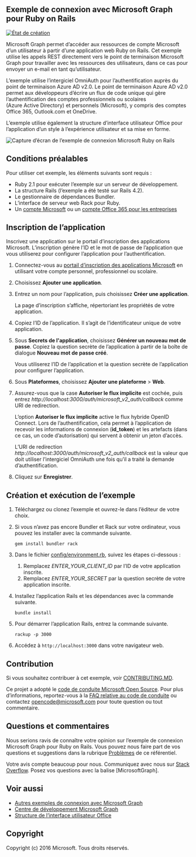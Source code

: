 ## <a name="microsoft-graph-ruby-on-rails-connect-sample"></a>Exemple de connexion avec Microsoft Graph pour Ruby on Rails

[![État de création](https://api.travis-ci.org/microsoftgraph/ruby-connect-rest-sample.svg?branch=master)](https://travis-ci.org/microsoftgraph/ruby-connect-rest-sample)

Microsoft Graph permet d’accéder aux ressources de compte Microsoft d’un utilisateur à partir d’une application web Ruby on Rails. Cet exemple utilise les appels REST directement vers le point de terminaison Microsoft Graph pour travailler avec les ressources des utilisateurs, dans ce cas pour envoyer un e-mail en tant qu’utilisateur.

L’exemple utilise l’intergiciel OmniAuth pour l’authentification auprès du point de terminaison Azure AD v2.0. Le point de terminaison Azure AD v2.0 permet aux développeurs d’écrire un flux de code unique qui gère l’authentification des comptes professionnels ou scolaires (Azure Active Directory) et personnels (Microsoft), y compris des comptes Office 365, Outlook.com et OneDrive.

L’exemple utilise également la structure d’interface utilisateur Office pour l’application d’un style à l’expérience utilisateur et sa mise en forme.

![Capture d’écran de l’exemple de connexion Microsoft Ruby on Rails](../readme-images/Microsoft-Graph-Ruby-Connect-UI.png)

## <a name="prerequisites"></a>Conditions préalables

Pour utiliser cet exemple, les éléments suivants sont requis :

- Ruby 2.1 pour exécuter l’exemple sur un serveur de développement.
- La structure Rails (l’exemple a été testé sur Rails 4.2).
- Le gestionnaire de dépendances Bundler.
- L’interface de serveur web Rack pour Ruby.
- Un [compte Microsoft](https://www.outlook.com/) ou un [compte Office 365 pour les entreprises](https://msdn.microsoft.com/en-us/office/office365/howto/setup-development-environment#bk_Office365Account)

## <a name="register-the-application"></a>Inscription de l’application

Inscrivez une application sur le portail d’inscription des applications Microsoft. L’inscription génère l’ID et le mot de passe de l’application que vous utiliserez pour configurer l’application pour l’authentification.

1. Connectez-vous au [portail d’inscription des applications Microsoft](https://apps.dev.microsoft.com/) en utilisant votre compte personnel, professionnel ou scolaire.

2. Choisissez **Ajouter une application**.

3. Entrez un nom pour l’application, puis choisissez **Créer une application**.

    La page d’inscription s’affiche, répertoriant les propriétés de votre application.

4. Copiez l’ID de l’application. Il s’agit de l’identificateur unique de votre application.

5. Sous **Secrets de l'application**, choisissez **Générer un nouveau mot de passe**. Copiez la question secrète de l’application à partir de la boîte de dialogue **Nouveau mot de passe créé**.

    Vous utiliserez l’ID de l’application et la question secrète de l’application pour configurer l’application.

6. Sous **Plateformes**, choisissez **Ajouter une plateforme** > **Web**.

7. Assurez-vous que la case **Autoriser le flux implicite** est cochée, puis entrez *http://localhost:3000/auth/microsoft_v2_auth/callback* comme URI de redirection.

    L’option **Autoriser le flux implicite** active le flux hybride OpenID Connect. Lors de l’authentification, cela permet à l’application de recevoir les informations de connexion (**id_token**) et les artefacts (dans ce cas, un code d’autorisation) qui servent à obtenir un jeton d’accès.

    L’URI de redirection *http://localhost:3000/auth/microsoft_v2_auth/callback* est la valeur que doit utiliser l’intergiciel OmniAuth une fois qu’il a traité la demande d’authentification.

8. Cliquez sur **Enregistrer**.

## <a name="build-and-run-the-sample"></a>Création et exécution de l’exemple

1. Téléchargez ou clonez l’exemple et ouvrez-le dans l’éditeur de votre choix.
1. Si vous n’avez pas encore Bundler et Rack sur votre ordinateur, vous pouvez les installer avec la commande suivante.

    ```
    gem install bundler rack
    ```
2. Dans le fichier [config/environment.rb](config/environment.rb), suivez les étapes ci-dessous :
    1. Remplacez *ENTER_YOUR_CLIENT_ID* par l’ID de votre application inscrite.
    2. Remplacez *ENTER_YOUR_SECRET* par la question secrète de votre application inscrite.

3. Installez l’application Rails et les dépendances avec la commande suivante.

    ```
    bundle install
    ```
4. Pour démarrer l’application Rails, entrez la commande suivante.

    ```
    rackup -p 3000
    ```
5. Accédez à ```http://localhost:3000``` dans votre navigateur web.

<a name="contributing"></a>
## <a name="contributing"></a>Contribution ##

Si vous souhaitez contribuer à cet exemple, voir [CONTRIBUTING.MD](/CONTRIBUTING.md).

Ce projet a adopté le [code de conduite Microsoft Open Source](https://opensource.microsoft.com/codeofconduct/). Pour plus d’informations, reportez-vous à la [FAQ relative au code de conduite](https://opensource.microsoft.com/codeofconduct/faq/) ou contactez [opencode@microsoft.com](mailto:opencode@microsoft.com) pour toute question ou tout commentaire.

## <a name="questions-and-comments"></a>Questions et commentaires

Nous serions ravis de connaître votre opinion sur l’exemple de connexion Microsoft Graph pour Ruby on Rails. Vous pouvez nous faire part de vos questions et suggestions dans la rubrique [Problèmes](https://github.com/microsoftgraph/ruby-connect-rest-sample/issues) de ce référentiel.

Votre avis compte beaucoup pour nous. Communiquez avec nous sur [Stack Overflow](http://stackoverflow.com/questions/tagged/office365+or+microsoftgraph). Posez vos questions avec la balise [MicrosoftGraph].

## <a name="see-also"></a>Voir aussi

- [Autres exemples de connexion avec Microsoft Graph](https://github.com/MicrosoftGraph?utf8=%E2%9C%93&query=-Connect)
- [Centre de développement Microsoft Graph](http://graph.microsoft.io)
- [Structure de l’interface utilisateur Office](https://github.com/OfficeDev/Office-UI-Fabric)

## <a name="copyright"></a>Copyright
Copyright (c) 2016 Microsoft. Tous droits réservés.
